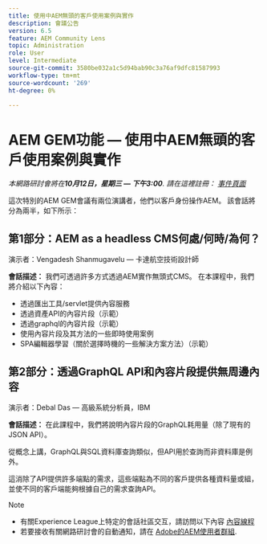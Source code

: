 ```yaml
---
title: 使用中AEM無頭的客戶使用案例與實作
description: 會議公告
version: 6.5
feature: AEM Community Lens
topic: Administration
role: User
level: Intermediate
source-git-commit: 3580be032a1c5d94bab90c3a76af9dfc81587993
workflow-type: tm+mt
source-wordcount: '269'
ht-degree: 0%

---
```


# AEM GEM功能 — 使用中AEM無頭的客戶使用案例與實作

*本網路研討會將在&#x200B;**10月12日，星期三 — 下午3:00**. 請在這裡註冊： [事件頁面](https://adobe.ly/3dlDWjh)*

這次特別的AEM GEM會議有兩位演講者，他們以客戶身份操作AEM。 該會話將分為兩半，如下所示：

## 第1部分：AEM as a headless CMS何處/何時/為何？

演示者：Vengadesh Shanmugavelu — 卡達航空技術設計師

**會話描述：**
我們可透過許多方式透過AEM實作無頭式CMS。
在本課程中，我們將介紹以下內容：

* 透過匯出工具/servlet提供內容服務
* 透過資產API的內容片段（示範）
* 透過graphql的內容片段（示範）
* 使用內容片段及其方法的一些即時使用案例
* SPA編輯器學習（關於選擇時機的一些解決方案方法）（示範）

## 第2部分：透過GraphQL API和內容片段提供無周邊內容

演示者：Debal Das — 高級系統分析員，IBM

**會話描述：**
在此課程中，我們將說明內容片段的GraphQL耗用量（除了現有的JSON API）。

從概念上講，GraphQL與SQL資料庫查詢類似，但API用於查詢而非資料庫是例外。

這消除了API提供許多端點的需求，這些端點為不同的客戶提供各種資料量或組，並使不同的客戶端能夠根據自己的需求查詢API。

>[!NOTE]
>
>* 有關Experience League上特定的會話社區交互，請訪問以下內容 [內容線程](https://adobe.ly/3r6P4nr)
>* 若要接收有關網路研討會的自動通知，請在 [Adobe的AEM使用者群組](https://aem-augs.adobe.com/).